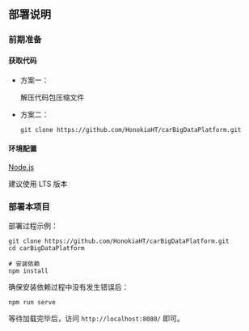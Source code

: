 ## 部署说明



### 前期准备

#### 获取代码

- 方案一：

  解压代码包压缩文件

- 方案二：

  `git clone https://github.com/HonokiaHT/carBigDataPlatform.git `

  

#### 环境配置

[Node.js](https://nodejs.org/en/)

建议使用 LTS 版本



### 部署本项目

部署过程示例：

```shell
git clone https://github.com/HonokiaHT/carBigDataPlatform.git
cd carBigDataPlatform

# 安装依赖
npm install
```



确保安装依赖过程中没有发生错误后：

```shell
npm run serve
```



等待加载完毕后，访问 `http://localhost:8080/` 即可。



